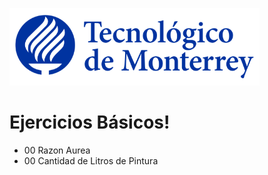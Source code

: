 ![Tec de Monterrey](images/logotecmty.png)
# Ejercicios Básicos!

- 00 Razon Aurea
- 00 Cantidad de Litros de Pintura
